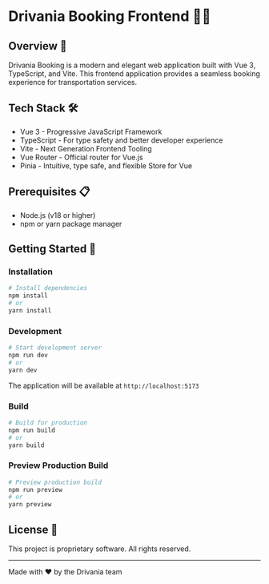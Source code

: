 # Drivania Booking Frontend 🚗✨

## Overview 🌟

Drivania Booking is a modern and elegant web application built with Vue 3, TypeScript, and Vite. This frontend application provides a seamless booking experience for transportation services.

## Tech Stack 🛠️

- Vue 3 - Progressive JavaScript Framework
- TypeScript - For type safety and better developer experience
- Vite - Next Generation Frontend Tooling
- Vue Router - Official router for Vue.js
- Pinia - Intuitive, type safe, and flexible Store for Vue

## Prerequisites 📋

- Node.js (v18 or higher)
- npm or yarn package manager

## Getting Started 🚀

### Installation

```bash
# Install dependencies
npm install
# or
yarn install
```

### Development

```bash
# Start development server
npm run dev
# or
yarn dev
```

The application will be available at `http://localhost:5173`

### Build

```bash
# Build for production
npm run build
# or
yarn build
```

### Preview Production Build

```bash
# Preview production build
npm run preview
# or
yarn preview
```

## License 📄

This project is proprietary software. All rights reserved.

---

Made with ❤️ by the Drivania team
